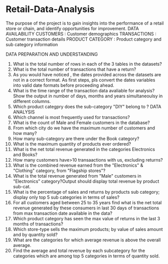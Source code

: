 # Retail-Data-Analysis
 The purpose of the project is to gain insights into the performance of a retail store or chain, and identify opportunities for improvement.
DATA AVAILABILITY
CUSTOMERS : Customer demographics
TRANSACTIONS : Customer transaction details
PRODUCT CATEGORY : Product category and sub category information

DATA PREPARATION AND UNDERSTANDING
1. What is the total number of rows in each of the 3 tables in the datasets?
2. What is the total number of transactions that have a return?
3. As you would have noticed , the dates provided across the datasets are not in a correct format. As first steps, pls convert the dates variables into valid date formats before proceeding ahead.
4. What is the time range of the transaction data avaliable for analysis? Show the output in number of days, months and years simultaneoulsy in different columns.
5. Which product categpry does the sub-category "DIY" belong to ?
 DATA ANALYSIS
1. Which channel is most frequently used for transactions?
2. What is the count of Male and Female customers in the database?
3. From which city do we have the maximum number of customers and how many?
4. How many sub-category are there under the Book category?
5. What is the maximum quantity of products ever ordered?
6. What is the net total revenue generated in the categories Electronics and Books?
7. How many customers have>10 transaactions with us, excluding returns?
8. What is the combined revenue earned from the "Electronics" & "Clothing" category, from "Flagship stores"? 
9. What is the total revenue generated from "Male" customers in "Electronics" category?Output should display total revenue by product sub-cat.
10. What is the percentage of sales and returns by products sub category; display only top 5 sub categories in terms of sales?
11. For all customers aged between 25 to 35 years find what is the net total revenue generated by these consumers in last 30 days of transactions from max transaction date available in the data?
12. Which product category has seen the max value of returns in the last 3 months of transactions?
13. Which store-type sells the maximum products; by value of sales amount and by quantity sold?
14. What are the categories for which average revenue is above the overall average.
15. Find the average and total revenue by each subcategory for the categories which are among top 5 categories in terms of quantity sold.
  
